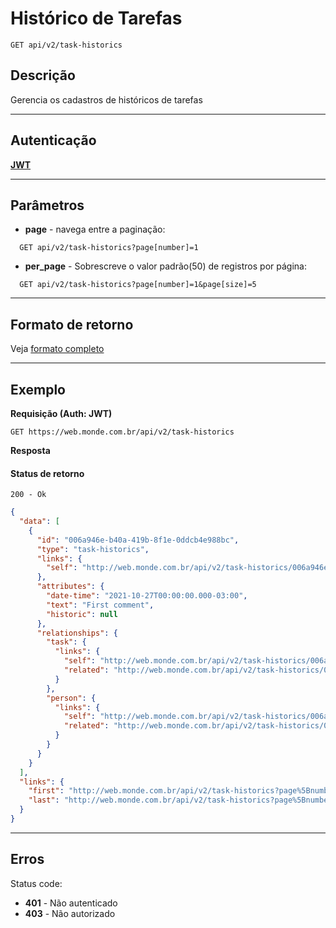 # Histórico de Tarefas

    GET api/v2/task-historics

## Descrição
Gerencia os cadastros de históricos de tarefas

***

## Autenticação
**[JWT](../authentication/POST_tokens.md)**

***

## Parâmetros

  - **page** - navega entre a paginação:

  ```
    GET api/v2/task-historics?page[number]=1
  ```

  - **per_page** - Sobrescreve o valor padrão(50) de registros por página:

  ```
    GET api/v2/task-historics?page[number]=1&page[size]=5
  ```

***

## Formato de retorno

  Veja [formato completo](../full_format.md#historico-de-tarefa)

***

## Exemplo
  **Requisição (Auth: JWT)**

    GET https://web.monde.com.br/api/v2/task-historics

  **Resposta**

  #### Status de retorno
    200 - Ok

  ``` json
  {
    "data": [
      {
        "id": "006a946e-b40a-419b-8f1e-0ddcb4e988bc",
        "type": "task-historics",
        "links": {
          "self": "http://web.monde.com.br/api/v2/task-historics/006a946e-b40a-419b-8f1e-0ddcb4e988bc"
        },
        "attributes": {
          "date-time": "2021-10-27T00:00:00.000-03:00",
          "text": "First comment",
          "historic": null
        },
        "relationships": {
          "task": {
            "links": {
              "self": "http://web.monde.com.br/api/v2/task-historics/006a946e-b40a-419b-8f1e-0ddcb4e988bc/relationships/task",
              "related": "http://web.monde.com.br/api/v2/task-historics/006a946e-b40a-419b-8f1e-0ddcb4e988bc/task"
            }
          },
          "person": {
            "links": {
              "self": "http://web.monde.com.br/api/v2/task-historics/006a946e-b40a-419b-8f1e-0ddcb4e988bc/relationships/person",
              "related": "http://web.monde.com.br/api/v2/task-historics/006a946e-b40a-419b-8f1e-0ddcb4e988bc/person"
            }
          }
        }
      }
    ],
    "links": {
      "first": "http://web.monde.com.br/api/v2/task-historics?page%5Bnumber%5D=1&page%5Bsize%5D=50",
      "last": "http://web.monde.com.br/api/v2/task-historics?page%5Bnumber%5D=1&page%5Bsize%5D=50"
    }
  }
  ```
  
***

## Erros
  Status code:
  - **401** - Não autenticado
  - **403** - Não autorizado
